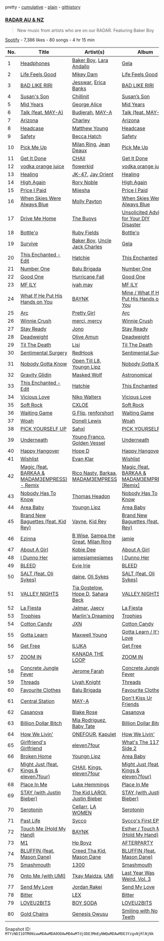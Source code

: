 pretty - [cumulative](/playlists/cumulative/37i9dQZF1DWYIJ3HxqIxIJ.md) - [plain](/playlists/plain/37i9dQZF1DWYIJ3HxqIxIJ) - [githistory](https://github.githistory.xyz/mackorone/spotify-playlist-archive/blob/main/playlists/plain/37i9dQZF1DWYIJ3HxqIxIJ)

### [RADAR AU & NZ](https://open.spotify.com/playlist/37i9dQZF1DWYIJ3HxqIxIJ)

> New music from artists who are on our RADAR\. Featuring Baker Boy

[Spotify](https://open.spotify.com/user/spotify) - 7,386 likes - 80 songs - 4 hr 15 min

| No. | Title | Artist(s) | Album | Length |
|---|---|---|---|---|
| 1 | [Headphones](https://open.spotify.com/track/04B64zIf89qyXyEoxFS3pH) | [Baker Boy](https://open.spotify.com/artist/6Qpa8xhGsGitz4WBf4BkpK), [Lara Andallo](https://open.spotify.com/artist/2vUHihKugU0Ml0VZVgzivx) | [Gela](https://open.spotify.com/album/6U4EyQWAc1wCohtIV3wBqz) | 2:46 |
| 2 | [Life Feels Good](https://open.spotify.com/track/29ZE3uE9ezxblQUDORcVE4) | [Mikey Dam](https://open.spotify.com/artist/6U5CUX0APXFzqcfpoXxEyb) | [Life Feels Good](https://open.spotify.com/album/2JnKFRCfW7TgPgWA4y02jO) | 2:54 |
| 3 | [BAD LIKE RIRI](https://open.spotify.com/track/1rnTvRuAHx6NRcpC4fSXeg) | [Jesswar](https://open.spotify.com/artist/0A3iezHvtPZ8HxHn4RMmtl), [Erica Banks](https://open.spotify.com/artist/2SXhbucehn00OBVKhzxDyM) | [BAD LIKE RIRI](https://open.spotify.com/album/6plQgIsPgXrRsIa0zZCe5r) | 3:37 |
| 4 | [Susan's Son](https://open.spotify.com/track/4y1rLtIUSmxfHGzKDZseDd) | [Chillinit](https://open.spotify.com/artist/5TUXXyB6ZKCdd0vQx6yR2J) | [Susan’s Son](https://open.spotify.com/album/43VNGLvaaGcCsMT27J6GYO) | 3:17 |
| 5 | [Mid Years](https://open.spotify.com/track/3DweCW4XdD9BWzSjMkj0as) | [George Alice](https://open.spotify.com/artist/2qmz9qPEFq5phZ8bscA2oL) | [Mid Years](https://open.spotify.com/album/6goF0ZEnG6xaySuYrYAeEH) | 2:58 |
| 6 | [Talk \(feat\. MAY\-A\)](https://open.spotify.com/track/2jY1ttXBDyw1NRZgkU3yQ8) | [Budjerah](https://open.spotify.com/artist/4hOb2WdQMQWyG6RQAhR7iE), [MAY\-A](https://open.spotify.com/artist/5J8UACGRZtDb4WdOzo9YJN) | [Talk \(feat\. MAY\-A\)](https://open.spotify.com/album/63XYvVcgT1ZcO0NtXBZfFI) | 3:27 |
| 7 | [Arizona](https://open.spotify.com/track/1mY2tkkszwkFccupfkOXe5) | [Charley](https://open.spotify.com/artist/7BL2IU83ZaHfvJTkIE90v2) | [Arizona](https://open.spotify.com/album/0t7Jb4Pk8yl7811JG5Khgg) | 2:57 |
| 8 | [Headcase](https://open.spotify.com/track/4puDMkZIGlRQ4m8ht5AIEh) | [Matthew Young](https://open.spotify.com/artist/0EIJLgdMEPVJlnkmjWcx5q) | [Headcase](https://open.spotify.com/album/7El82WcUCLfUBRXEg8lJvs) | 3:06 |
| 9 | [Safety](https://open.spotify.com/track/2712VhU2lg1zVicy19XYax) | [Becca Hatch](https://open.spotify.com/artist/1ypgMpyZkcMwXMkWuNFwyg) | [Safety](https://open.spotify.com/album/5rw8OZBGecZW0MJCUAORct) | 3:57 |
| 10 | [Pick Me Up](https://open.spotify.com/track/3cO6b6tyHunCFdo1d9XaG3) | [Milan Ring](https://open.spotify.com/artist/3byro7ByLeWjNoWLAfiq0b), [Jean Deaux](https://open.spotify.com/artist/4JqpJeNOhP6bAkolNMLwFg) | [Pick Me Up](https://open.spotify.com/album/3779wtGODvsqVt9Wog7nKV) | 3:42 |
| 11 | [Get It Done](https://open.spotify.com/track/09V9jWMkfIhg1uCIuEWGBV) | [CHAII](https://open.spotify.com/artist/5QYfFIxVcsJtK600MxqtpF) | [Get It Done](https://open.spotify.com/album/6NuBtumhIqsMUFKYXIpnpd) | 2:37 |
| 12 | [vodka orange juice](https://open.spotify.com/track/2yx7j2SdTCDYcDGPRFdSBz) | [flowerkid](https://open.spotify.com/artist/4VFDBAAO80bu4bTcVJ6M8i) | [vodka orange juice](https://open.spotify.com/album/1WyIXN8s7H1sE4aZDOAhU9) | 3:59 |
| 13 | [Healing](https://open.spotify.com/track/5LEqciYTIj0P54NFJpJk1I) | [JK\-47](https://open.spotify.com/artist/1MS6lYWuDWugNbdDhzEHvF), [Jay Orient](https://open.spotify.com/artist/7bgViO0G1B9CmxmNovYasB) | [Healing](https://open.spotify.com/album/1PInN5WeOf5BKxOSb24i9Z) | 2:52 |
| 14 | [High Again](https://open.spotify.com/track/4XcWqGBXUjLGTqPqIFqk3M) | [Rory Noble](https://open.spotify.com/artist/1iuPOeEcwxvQsjw7UTsvfV) | [High Again](https://open.spotify.com/album/2pXLICjn51Qj1YwfwdfT9N) | 3:42 |
| 15 | [Price I Paid](https://open.spotify.com/track/6R8MZHzphXVrA0SBLCGD4I) | [Miiesha](https://open.spotify.com/artist/1ehGGQnc7E28DNwhvnFuyL) | [Price I Paid](https://open.spotify.com/album/34bqrZ8jJm2dDlGGfyjKGo) | 3:41 |
| 16 | [When Skies Were Always Blue](https://open.spotify.com/track/1cxfKJMjgB4OY0mm3QVB6n) | [Molly Payton](https://open.spotify.com/artist/6mbzLeDgokrXD05pj6kf0N) | [When Skies Were Always Blue](https://open.spotify.com/album/6ONL60dY4YafW6hPNEsFiN) | 4:15 |
| 17 | [Drive Me Home](https://open.spotify.com/track/6p0QVqnCWpGw1nWdFoDFLe) | [The Buoys](https://open.spotify.com/artist/338GHPl8NnzUwqpm6wpqjc) | [Unsolicited Advice for Your DIY Disaster](https://open.spotify.com/album/4pbYeo7Ey0SMWKsPjnHpd2) | 3:12 |
| 18 | [Bottle'o](https://open.spotify.com/track/0QhIgTGx2GpYnmgIQJIsWD) | [Ruby Fields](https://open.spotify.com/artist/1nwPEi1UZdJtCxBqATpsq3) | [Bottle'o](https://open.spotify.com/album/7vHoZyNq7xzQgq6zn3hUt6) | 2:32 |
| 19 | [Survive](https://open.spotify.com/track/0BVRgB9HkqkFSAvyrLvCzx) | [Baker Boy](https://open.spotify.com/artist/6Qpa8xhGsGitz4WBf4BkpK), [Uncle Jack Charles](https://open.spotify.com/artist/4DpzkmnW2bhZq2YgobLcId) | [Gela](https://open.spotify.com/album/6U4EyQWAc1wCohtIV3wBqz) | 3:14 |
| 20 | [This Enchanted \- Edit](https://open.spotify.com/track/3Y4bQtUuAPjfNCx5k1OcA9) | [Hatchie](https://open.spotify.com/artist/3d7MqowTZa2bC5iy1JXLLt) | [This Enchanted](https://open.spotify.com/album/19rbfCDAnOxvNajKvDbhiu) | 3:07 |
| 21 | [Number One](https://open.spotify.com/track/55o588Yts5WzrHXDChYxtM) | [Balu Brigada](https://open.spotify.com/artist/6O9vGMmTwzihULICPCsNf2) | [Number One](https://open.spotify.com/album/3iI4UWVJeY91U86aqsg92H) | 2:54 |
| 22 | [Good One](https://open.spotify.com/track/1zIV0opbIvd7gmFjSZm64X) | [Hurricane Fall](https://open.spotify.com/artist/2PKMFahF0XfzJ3nYQiXcA8) | [Good One](https://open.spotify.com/album/5XaWYXtUEkxfbeNxzOU4Fd) | 2:49 |
| 23 | [MF ILY](https://open.spotify.com/track/3EivEDlbLFYosFPcW9UiQl) | [iyah may](https://open.spotify.com/artist/060ow5U2oWdOVFgffCgpwp) | [MF ILY](https://open.spotify.com/album/2MELzbc2Ts8s3rZCFjdH4B) | 3:00 |
| 24 | [What If He Put His Hands on You](https://open.spotify.com/track/3QJFUk14nTZEqQcMxTVGiW) | [BAYNK](https://open.spotify.com/artist/28yVvEvA2lT3K5RNIhV1Dj) | [Mine / What If He Put His Hands on You](https://open.spotify.com/album/1aYhrhdTX6bo60T1tAsoxw) | 3:07 |
| 25 | [Arc](https://open.spotify.com/track/1XvNkXo2iNQgNNxxqX7pIe) | [Pretty Girl](https://open.spotify.com/artist/6KkltYAOOGsCaW7dO9jF98) | [Arc](https://open.spotify.com/album/3eHNdHMGISbfsjN9J4USOm) | 4:34 |
| 26 | [Winnie Crush](https://open.spotify.com/track/1Pp8o0rIaUoU7JCWTcyHK6) | [merci, mercy](https://open.spotify.com/artist/524oC8NzSWvqPbwiRkYSLH) | [Winnie Crush](https://open.spotify.com/album/0a5dMmUgyFMjkLfLXJgmzs) | 2:54 |
| 27 | [Stay Ready](https://open.spotify.com/track/4ifwIJr17nbW2zRE2cphhO) | [Jono](https://open.spotify.com/artist/5H2hBy6syEFjLqGwd4DdjR) | [Stay Ready](https://open.spotify.com/album/2fAUZwOFzi6PLWCMXWoIJX) | 2:30 |
| 28 | [Deadweight](https://open.spotify.com/track/73g1ySW6QzK3u3iwTA6zBX) | [Olive Amun](https://open.spotify.com/artist/5pvcPGz8wKYEcV4cdXEZOv) | [Deadweight](https://open.spotify.com/album/0ip00vW7mfVphllwNShfUv) | 2:47 |
| 29 | [Til The Death](https://open.spotify.com/track/0OUHnvZ9PD337H7k6zbTgY) | [Lisi](https://open.spotify.com/artist/01Gj5Tpdz9igIh1uqH8bvu) | [Til The Death](https://open.spotify.com/album/4mWRMbD7bTE2YTD6Q2UgoH) | 3:18 |
| 30 | [Sentimental Surgery](https://open.spotify.com/track/22W2mAzEEk42hS8G5SKWBP) | [RedHook](https://open.spotify.com/artist/6OVWDN6Ty6RfnhUJlrYBlI) | [Sentimental Surgery](https://open.spotify.com/album/2ayDoBtT4qvikjTWqxCF3b) | 2:34 |
| 31 | [Nobody Gotta Know](https://open.spotify.com/track/5VJH36W5nsZL9AFfmPQy1L) | [Open Till L8](https://open.spotify.com/artist/6niasBrBbbzrUe7iWT6swJ), [Youngn Lipz](https://open.spotify.com/artist/36PxHmbx5QrRTpuCaw4FuV) | [Nobody Gotta Know](https://open.spotify.com/album/2FQMjWTSevddEV2DxefJRK) | 2:51 |
| 32 | [Gravity Glidin](https://open.spotify.com/track/62Wv4hnAk5ichfSckOSnQK) | [Masked Wolf](https://open.spotify.com/artist/1uU7g3DNSbsu0QjSEqZtEd) | [Astronomical](https://open.spotify.com/album/6qNMYsx5OUFDXWAoct9Pge) | 2:20 |
| 33 | [This Enchanted \- Edit](https://open.spotify.com/track/0t0lC8avHPxxf9VqiItfj6) | [Hatchie](https://open.spotify.com/artist/3d7MqowTZa2bC5iy1JXLLt) | [This Enchanted](https://open.spotify.com/album/5DU1S08aBz1JPVN6Q2hIWj) | 3:07 |
| 34 | [Vicious Love](https://open.spotify.com/track/0BQ6xllqXR18Wv9eGJZlnE) | [Niko Walters](https://open.spotify.com/artist/0iWMmFScSBxj1z3IisnGkB) | [Vicious Love](https://open.spotify.com/album/27rv7NZ9NKmlmt6VECV277) | 2:53 |
| 35 | [Soft Rock](https://open.spotify.com/track/7kNJ8lNMJ2cnNwSloYt3Ph) | [CXLOE](https://open.spotify.com/artist/6M25WWmNO7wK1DnKmd3z6R) | [Soft Rock](https://open.spotify.com/album/11oyqQEM0Cg679CH7XH15C) | 2:31 |
| 36 | [Waiting Game](https://open.spotify.com/track/6AGmPgPDllC5CWzKFR2xLt) | [G Flip](https://open.spotify.com/artist/4SdIXLzfabqU61iK7SnKAU), [renforshort](https://open.spotify.com/artist/3GYvf7puxwkr51EYoD9E7D) | [Waiting Game](https://open.spotify.com/album/7ALXdmY9yM6JvPZgyM7YxT) | 3:37 |
| 37 | [Woah](https://open.spotify.com/track/1wkrmhQETrvqJ4nvO9NZ27) | [Donell Lewis](https://open.spotify.com/artist/6feZH59Dj4tl1bQ8D2gukz) | [Woah](https://open.spotify.com/album/1tRYUh3sL43QlfDdwRPHVS) | 2:33 |
| 38 | [PICK YOURSELF UP](https://open.spotify.com/track/6EtMaIHicPUOikajRTgbdR) | [Sahxl](https://open.spotify.com/artist/4vPtTSgLvrvLnk1mYnTI7h) | [PICK YOURSELF UP](https://open.spotify.com/album/4X8r3GfGalrylMXCaIrdj3) | 2:53 |
| 39 | [Underneath](https://open.spotify.com/track/4wyrc8IPFe1tE1ZPMnEx7C) | [Young Franco](https://open.spotify.com/artist/6mK0vAO13gT8jWYANyoXAl), [Golden Vessel](https://open.spotify.com/artist/6bJCrLZcvsBMzve04BmgwS) | [Underneath](https://open.spotify.com/album/0B7GgmnsWIqYN55jCk0pjJ) | 3:49 |
| 40 | [Happy Hangover](https://open.spotify.com/track/3ZJl1SIywHZqVrriDKn7fl) | [Hope D](https://open.spotify.com/artist/6IdzKFOGtbNz84qbJUMM4x) | [Happy Hangover](https://open.spotify.com/album/4h3KVC4rJ091snKcRorfWn) | 3:38 |
| 41 | [Wishlist](https://open.spotify.com/track/7qA1Yk1xu2P3QR8PGZR8zR) | [Evan Klar](https://open.spotify.com/artist/75uckX1A3uct1uhAbAdVy2) | [Wishlist](https://open.spotify.com/album/2VURPJTQaVHfrvvYVQNwyp) | 2:25 |
| 42 | [Magic \(feat\. BARKAA & MADAM3EMPRESS\) \- Remix](https://open.spotify.com/track/4TRmv5FVCK9kr5khEsdfIH) | [Rico Nasty](https://open.spotify.com/artist/2OaHYHb2XcFPvqL3VsyPzU), [Barkaa](https://open.spotify.com/artist/7gGAAZB2j1TmXBwQYOQLwr), [MADAM3EMPRESS](https://open.spotify.com/artist/2adQUbouv2rghpbus8Zx73) | [Magic \(feat\. BARKAA & MADAM3EMPRESS\) \[Remix\]](https://open.spotify.com/album/2y7BeXWttwmaUt2Udad4qJ) | 2:23 |
| 43 | [Nobody Has To Know](https://open.spotify.com/track/2fQE3IKIgFAuUsuD4rWvjq) | [Thomas Headon](https://open.spotify.com/artist/0dn62y7ayEAxcIcMcBWXIE) | [Nobody Has To Know](https://open.spotify.com/album/3AA40BRLEzpLVnDEIJgfgv) | 3:06 |
| 44 | [Area Baby](https://open.spotify.com/track/5BFaSmEPZSu4A7hcTtoNlP) | [Youngn Lipz](https://open.spotify.com/artist/36PxHmbx5QrRTpuCaw4FuV) | [Area Baby](https://open.spotify.com/album/722ZytuYgZwwGZLF04HPog) | 2:41 |
| 45 | [Brand New Baguettes \(feat\. Kid Rey\)](https://open.spotify.com/track/5mLEjWcUI3zbAMt0kuLYTY) | [Vayne](https://open.spotify.com/artist/10TfkP7vYg5LvBPpPIXDgN), [Kid Rey](https://open.spotify.com/artist/7o3qyJI8ODvWje1f5U52jp) | [Brand New Baguettes \(feat\. Kid Rey\)](https://open.spotify.com/album/6OBfLABZOJR6eOGUfSkoQz) | 3:40 |
| 46 | [Ezinna](https://open.spotify.com/track/41UGPePAJSduundVw9xy6j) | [B Wise](https://open.spotify.com/artist/0NgUGQAd79J00Nf7o2tgkg), [Sampa the Great](https://open.spotify.com/artist/7fw0E8WHdG3r9SuPBcGmWk), [Milan Ring](https://open.spotify.com/artist/3byro7ByLeWjNoWLAfiq0b) | [jamie](https://open.spotify.com/album/04aWIaxveChEP20zhtczHb) | 3:40 |
| 47 | [About A Girl](https://open.spotify.com/track/68A10gwRQs1VHy7BgSjQJA) | [Kobie Dee](https://open.spotify.com/artist/3hjzcsAgsPSXyF6zuAM4tO) | [About A Girl](https://open.spotify.com/album/7cRJ3DLTPqNvYRB0JwQnuW) | 3:21 |
| 48 | [I Dunno Her](https://open.spotify.com/track/0JgmVPijLg1iPO1LJeZ4zB) | [jamesjamesjames](https://open.spotify.com/artist/0DqR5aQYPz1s2M3YbycLMJ) | [I Dunno Her](https://open.spotify.com/album/2hIE5CUKfg4stBrq2TC0aR) | 4:48 |
| 49 | [BLEED](https://open.spotify.com/track/4PQeiGGiaWjaujJWPjZswy) | [Evie Irie](https://open.spotify.com/artist/2ReivzVeWl6GawKNyVTLmK) | [BLEED](https://open.spotify.com/album/6OQwaX0jFbUlUDdrF2dETa) | 3:02 |
| 50 | [SALT \(feat\. Oli Sykes\)](https://open.spotify.com/track/0cZ32X4hK23v585O8Wz6Yr) | [daine](https://open.spotify.com/artist/4lyCoxLN0aW7nJy5rec0tG), [Oli Sykes](https://open.spotify.com/artist/1UXEXWWOTTZNlyFapwHDbW) | [SALT \(feat\. Oli Sykes\)](https://open.spotify.com/album/7ByUUXiK8wox0Z76Ggj4Mz) | 3:42 |
| 51 | [VALLEY NIGHTS](https://open.spotify.com/track/0lmio5qTap26ahHPRtRGoR) | [Tia Gostelow](https://open.spotify.com/artist/4blt4zG5qMjWCPymNjDNP5), [Hope D](https://open.spotify.com/artist/6IdzKFOGtbNz84qbJUMM4x), [Sahara Beck](https://open.spotify.com/artist/52eVN5OWWaV4fVShDeJIj3) | [VALLEY NIGHTS](https://open.spotify.com/album/1s4g6Hw6F4ZPwmizBQo3Q5) | 3:37 |
| 52 | [La Fiesta](https://open.spotify.com/track/6G0naKtVSu2Q1FS1ewQwYK) | [Jalmar](https://open.spotify.com/artist/48cWJwip5jzPIDK9kL2KYb), [Jaecy](https://open.spotify.com/artist/4hd0k0g3b2MLUiw0gPAsee) | [La Fiesta](https://open.spotify.com/album/6U8rFSFS3IbHR6tYBZUaKR) | 3:43 |
| 53 | [Trophies](https://open.spotify.com/track/37lI9YYqd5Fb6IfTB8Teqe) | [Marlin's Dreaming](https://open.spotify.com/artist/3LTsKAOByvXFR2UshGoxaL) | [Trophies](https://open.spotify.com/album/1IsM96zlLkllynT8zwbjcD) | 2:59 |
| 54 | [Cotton Candy](https://open.spotify.com/track/4uA2YqAL6Pm2u8ECRUNJU8) | [JXN](https://open.spotify.com/artist/571VxoWCBMPacek7MmocqU) | [Cotton Candy](https://open.spotify.com/album/4hn9fzp2FQfVWbWi9LXje6) | 2:16 |
| 55 | [Gotta Learn](https://open.spotify.com/track/3XtiBlcnXnqjSEbtXjlIQw) | [Maxwell Young](https://open.spotify.com/artist/5HONdRTLNvBjlD2LirKp0q) | [Gotta Learn / It's OK Love](https://open.spotify.com/album/2m7ihiiPGwqm4DnFfGs09W) | 2:29 |
| 56 | [Get Free](https://open.spotify.com/track/4WpZ0pAK2yzvvrxunfwL55) | [ILUKA](https://open.spotify.com/artist/1QiAR2OBtc5ZsYQ5bPnpdO) | [Get Free](https://open.spotify.com/album/0HaI83V9AOLFUsKIJSONKM) | 2:37 |
| 57 | [ZOOM IN](https://open.spotify.com/track/01MIWYWYzgkb0yBhbq95kC) | [KANADA THE LOOP](https://open.spotify.com/artist/0memvAGubR0iSAZmXnY4ta) | [ZOOM IN](https://open.spotify.com/album/1jyxoBLfZ6evWSP8BqwsF8) | 2:52 |
| 58 | [Concrete Jungle Fever](https://open.spotify.com/track/4W0fnALcD2rHODBvlUxZuU) | [Jerome Farah](https://open.spotify.com/artist/4a1J1CCs8vldNEl3MPsBPw) | [Concrete Jungle Fever](https://open.spotify.com/album/7yYDzYqRZjRxnSmb4tK95J) | 2:59 |
| 59 | [Threads](https://open.spotify.com/track/15oHRVscvEQR8zBWzsMVjI) | [Liyah Knight](https://open.spotify.com/artist/5We4m1ZNMQBteKJNc7CvhF) | [Threads](https://open.spotify.com/album/7thTWoiQF0LW9Jg6flrk2z) | 3:25 |
| 60 | [Favourite Clothes](https://open.spotify.com/track/7oUpTUajw3HrcbEoCjKpCt) | [Balu Brigada](https://open.spotify.com/artist/6O9vGMmTwzihULICPCsNf2) | [Favourite Clothes](https://open.spotify.com/album/3mWnjokIlIO78gJvXYAj2X) | 3:06 |
| 61 | [Central Station](https://open.spotify.com/track/12k0MroOt3VGEoE7EzkB56) | [MAY\-A](https://open.spotify.com/artist/5J8UACGRZtDb4WdOzo9YJN) | [Don't Kiss Ur Friends](https://open.spotify.com/album/1UpmgLLg3w0pI5SGa0XaH4) | 3:28 |
| 62 | [Casanova](https://open.spotify.com/track/07E34p59doB7zhxtcNQLqK) | [Blake Rose](https://open.spotify.com/artist/7wLyGTO9vUS7ndlq4BvBGe) | [Casanova](https://open.spotify.com/album/5ryxQvi2WP0hXoH92zgMnp) | 3:01 |
| 63 | [Billion Dollar Bitch](https://open.spotify.com/track/1NXsoL5kWo6j41SP1NUpLF) | [Mia Rodriguez](https://open.spotify.com/artist/7Hsfh7YZzoyojYWQeMSHID), [Baby Tate](https://open.spotify.com/artist/3IJ21966TwNZI24MwZHMu4) | [Billion Dollar Bitch](https://open.spotify.com/album/5MiVQWINwHLDiOGTb20f0a) | 3:08 |
| 64 | [How We Livin'](https://open.spotify.com/track/10bGyAjMw61JLTs1ma3jxL) | [ONEFOUR](https://open.spotify.com/artist/6kQfGeicc9EiQMzAYX0f9U), [Kapulet](https://open.spotify.com/artist/1ViLuYdL1yATbOu4NDKedh) | [How We Livin'](https://open.spotify.com/album/3sBHXOVi0l6EIoK03h9ggc) | 3:38 |
| 65 | [Girlfriend's Girlfriend](https://open.spotify.com/track/068OE0oRKSnDrDM9HdEpO0) | [eleven7four](https://open.spotify.com/artist/3R7vsIfCvXWZ95uFCDAgJa) | [What's The 1174? Side 2](https://open.spotify.com/album/0EX4qGQyjzFq9JZQEWjyiV) | 2:51 |
| 66 | [Broken Home](https://open.spotify.com/track/5950Y7Cc3c0I6QH6hpf9E2) | [Youngn Lipz](https://open.spotify.com/artist/36PxHmbx5QrRTpuCaw4FuV) | [Area Baby](https://open.spotify.com/album/722ZytuYgZwwGZLF04HPog) | 3:09 |
| 67 | [Might Just \(feat\. Kings & eleven7four\)](https://open.spotify.com/track/48lL7tsUr8tAlHg5Rpoxn6) | [CHAII](https://open.spotify.com/artist/5QYfFIxVcsJtK600MxqtpF), [Kings](https://open.spotify.com/artist/32GMj177nVLZPp3lqVrCXp), [eleven7four](https://open.spotify.com/artist/3R7vsIfCvXWZ95uFCDAgJa) | [Might Just \(feat\. Kings & eleven7four\)](https://open.spotify.com/album/7yJ7l28LyqyRdWStPN0QdD) | 3:38 |
| 68 | [Place In Me](https://open.spotify.com/track/5uRv6CmkhdNoirnHEhqLPU) | [Luke Hemmings](https://open.spotify.com/artist/4UFShyUQuA8dguoZrqX0jQ) | [Place In Me](https://open.spotify.com/album/4nscHAsqchZ2XqV4YWbFBG) | 3:07 |
| 69 | [STAY \(with Justin Bieber\)](https://open.spotify.com/track/5HCyWlXZPP0y6Gqq8TgA20) | [The Kid LAROI](https://open.spotify.com/artist/2tIP7SsRs7vjIcLrU85W8J), [Justin Bieber](https://open.spotify.com/artist/1uNFoZAHBGtllmzznpCI3s) | [STAY \(with Justin Bieber\)](https://open.spotify.com/album/4QLAtpLNUsHEYrcHXmMIZZ) | 2:21 |
| 70 | [Serotonin](https://open.spotify.com/track/3sk8IBi4DhEAzmTtMdxc0t) | [Cellarr](https://open.spotify.com/artist/40hdxU4tcrbRkopSgr0arC), [LA WOMEN](https://open.spotify.com/artist/4FUs4dXBvexAfJDQEcBfGj) | [Serotonin](https://open.spotify.com/album/6j6q5exmxDb3IF0hz4xaUh) | 3:30 |
| 71 | [Past Life](https://open.spotify.com/track/2X7zQtHUw9om2KfVCsnC77) | [Sycco](https://open.spotify.com/artist/4meTRfbaVba24HXyBwbKJ0) | [Sycco's First EP](https://open.spotify.com/album/2Qf8PDAg70aIDYH8anNlbx) | 3:19 |
| 72 | [Touch Me \(Hold My Hand\)](https://open.spotify.com/track/65WxintbjsESKlBJBlyGzK) | [BAYNK](https://open.spotify.com/artist/28yVvEvA2lT3K5RNIhV1Dj) | [Esther / Touch Me \(Hold My Hand\)](https://open.spotify.com/album/3w2eNXuWshQnWBI8wurPbJ) | 4:01 |
| 73 | [M1](https://open.spotify.com/track/4MZQpYHloIv9IhX1yAdi5J) | [Hp Boyz](https://open.spotify.com/artist/0JlQaGJZfrqYeZG1AQICxp) | [AFTERPARTY](https://open.spotify.com/album/2kQlpPlBMk65AQgCquhaDR) | 2:57 |
| 74 | [BLUFFIN \(feat\. Mason Dane\)](https://open.spotify.com/track/1kCe8McGvdjR3IS1M1XfLS) | [Creed Tha Kid](https://open.spotify.com/artist/0Gzx0kLgEZkaNJYGJCbdYR), [Mason Dane](https://open.spotify.com/artist/77vYj1iBHh1gao0yd7ryGl) | [BLUFFIN \(feat\. Mason Dane\)](https://open.spotify.com/album/5QD6bQP0zb343YOQ7hPCI9) | 3:17 |
| 75 | [Smashmouth](https://open.spotify.com/track/4cHSvShogdjsAdT50ysxds) | [1300](https://open.spotify.com/artist/34dKvFZNwGaM0NMDtZaJ0P) | [Smashmouth](https://open.spotify.com/album/5r27LuZamggikuwdMeKpuQ) | 3:12 |
| 76 | [Onto Me \(with UMI\)](https://open.spotify.com/track/4wyVzw1oscgehM9aOoIlJT) | [Tkay Maidza](https://open.spotify.com/artist/1kMPdZQVdUhMDKDWOJM5iK), [UMI](https://open.spotify.com/artist/4ClziihVpBeFXNyDH83Lde) | [Last Year Was Weird, Vol\. 3](https://open.spotify.com/album/0R12WqnT0IG2wZRpOl8NYU) | 2:47 |
| 77 | [Send My Love](https://open.spotify.com/track/7C9Az8GQN1KC8UB3SVh2qr) | [Jordan Rakei](https://open.spotify.com/artist/24icoQNJSEWNu3XvqKBR68) | [Send My Love](https://open.spotify.com/album/4gmsZ9xHzrC5Xxto8DjySB) | 4:04 |
| 78 | [Bitter](https://open.spotify.com/track/79eCQPebdyC3gI8GqfuGsQ) | [LEX](https://open.spotify.com/artist/73R7pkwL1kz9gqVScbbjab) | [Bitter](https://open.spotify.com/album/4vaCIBFC6O0QMZFt6iwA0V) | 2:54 |
| 79 | [LOVEU2BITS](https://open.spotify.com/track/3R9Hr2ZYLusxkRSbFvwsrw) | [BOY SODA](https://open.spotify.com/artist/2gorlgsMUJH6TSfTPhaCdW) | [LOVEU2BITS](https://open.spotify.com/album/6LwFK82drTe6VmNl7GRJjN) | 3:02 |
| 80 | [Gold Chains](https://open.spotify.com/track/1MYODELBg0qtdV6OJiYK94) | [Genesis Owusu](https://open.spotify.com/artist/1HvH97rzvCH6lfnLlgyfke) | [Smiling with No Teeth](https://open.spotify.com/album/6KFUEpoc6kGKE27Uie6qEC) | 3:38 |

Snapshot ID: `MTYzNDI1OTM0NiwwMDAwMDA0ODAwMDAwMTdjODE3MmEyNWQwMDAwMDE3YzgxNjRlNjNk`